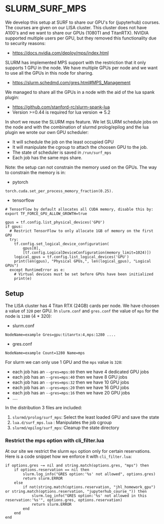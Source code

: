 # SLURM_SURF_MPS

We develop this setup at SURF to share our GPU's for (jupyterhub) courses. The courses are given on our
LISA cluster. This cluster does not have A100's and we want to share our GPUs (1080TI and TitanRTX).
NVIDIA supported multiple users per GPU, but they removed this functionality due to security reasons:
 * https://docs.nvidia.com/deploy/mps/index.html

SLURM has implemented MPS support with the restriction that it only supports 1 GPU in the node. We have
multiple GPUs per node and we want to use all the GPUs in this node for sharing.
 * https://slurm.schedmd.com/gres.html#MPS_Management

We managed to share all the GPUs in a node with the aid of the lua spank plugin:
 * https://github.com/stanford-rc/slurm-spank-lua
 * Version >=0.44 is required for lua version => 5.2

In short we reuse the SLURM mps feature. We let SLURM schedule jobs on the node and with the combination
of slurmd prolog/epilog and the lua plugin we wrote our own GPU scheduler:
 * It will schedule the job on the least occupied GPU
 * It will manipulate the cgroup to attach the choosen GPU to the job.
 * The state of scheduler is saved in `/run/surf_mps`
 * Each job has the same mps share.

Note: the setup can not constrain the memory used on the GPUs. The way to constrain the memory is in:
 * pytorch
```
torch.cuda.set_per_process_memory_fraction(0.25).
```
 * tensorflow
```
# TensorFlow by default allocates all CUDA memory, disable this by:
export TF_FORCE_GPU_ALLOW_GROWTH=true

gpus = tf.config.list_physical_devices('GPU')
if gpus:
  # Restrict TensorFlow to only allocate 1GB of memory on the first GPU
  try:
    tf.config.set_logical_device_configuration(
        gpus[0],
        [tf.config.LogicalDeviceConfiguration(memory_limit=1024)])
    logical_gpus = tf.config.list_logical_devices('GPU')
    print(len(gpus), "Physical GPUs,", len(logical_gpus), "Logical GPUs")
  except RuntimeError as e:
    # Virtual devices must be set before GPUs have been initialized
    print(e)
```

## Setup

The LISA cluster has 4 Titan RTX (24GB) cards per node. We have choosen a value of `320` per GPU.
In `slurm.conf` and `gres.conf` the value of `mps` for the node is `1280` (4 * 320):
 * slurm.conf
```
NodeName=example Gres=gpu:titanrtx:4,mps:1280 ....
```
 * gres.conf
```
NodeName=example Count=1280 Name=mps
```

For slurm we can only use 1 GPU and the `mps` value is `320`:
 * each job has an `--gres=mps:80` then we have 4 dedicated GPU jobs
 * each job has an `--gres=mps:40` then we have 8 GPU jobs
 * each job has an `--gres=mps:32` then we have 10 GPU jobs
 * each job has an `--gres=mps:20` then we have 16 GPU jobs
 * each job has an `--gres=mps:16` then we have 20 GPU jobs
 * ....


In the distribution 3 files are included:
 1. `slurmd/prolog/surf_mps`: Select the least loaded GPU and save the state
 1. `lua.d/surf_mps.lua`        : Manipulates the job cgroup
 1. `slurmd/epilog/surf_mps`: Cleanup the state directory

### Restrict the mps option with cli_filter.lua

At our site we restrict the slurm `mps` option only for certain reservations. Here is a code snippet how we
enforce it with `cli_filter.lua`:
```
if options.gres ~= nil and string.match(options.gres, "mps") then
	if options.reservation == nil then
		slurm.log_info("GRES option:'%s' not allowed", options.gres)
		return slurm.ERROR
	else
		if not(string.match(options.reservation, "jhl_homework_gpu") or string.match(options.reservation, "jupyterhub_course_")) then
			slurm.log_info("GRES option:'%s' not allowed in this reservation:'%s'", options.gres, options.reservation)
			return slurm.ERROR
		end
	end
end
```
